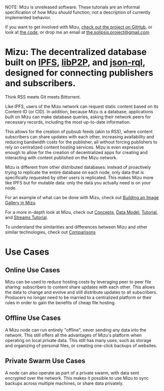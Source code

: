 NOTE: Mizu is unreleased software. These tutorials are an informal specification of how Mizu *should* function, not a description of currently implemented behavior.

If you want to get involved with Mizu, [check out the project on GitHub](https://github.com/users/solipsis-project/projects/1/views/1), or look at [the code](https://github.com/solipsis-project/mizu), or drop me an email at the.solipsis.project@gmail.com

# Mizu: The decentralized database built on [IPFS](https://ipfs.io), [libP2P](https://libp2p.io), and [json-rql](https://json-rql.org/), designed for connecting publishers and subscribers.

Think RSS meets Git meets Bittorrent.

Like IPFS, users of the Mizu network can request static content based on its Content-ID (or CID). In addition, because Mizu is a database, applications built on Mizu can make database queries, asking their network peers for necessary records, including the most up-to-date information.

This allows for the creation of pubsub feeds (akin to RSS), where content subscribers can share updates with each other, increasing availability and reducing bandwidth costs for the publisher, all without forcing publishers to rely on centralized content hosting services. Mizu is even expressive enough to allow for the creation of decentralized apps for creating and interacting with content published on the Mizu network.

Mizu is different from other distributed databases: instead of proactively trying to replicate the entire database on each node, only data that is specifically requested by other users is replicated. This makes Mizu more like IPFS but for mutable data: only the data you actually need is on your node.

For an example of what can be done with Mizu, check out [Building an Image Gallery in Mizu](./image_gallery_example).

For a more in-depth look at Mizu, check out [Concepts](./concepts), [Data Model](./data_model), [Tutorial](./tutorial), and [Streams Tutorial](./streams_tutorial).

To understand the similarities and differences between Mizu and other similar technologies, check out [Comparisons](./comparisons)

# Use Cases

## Online Use Cases

Mizu can be used to reduce hosting costs by leveraging peer to peer file sharing: subscribers to content share updates with each other. This allows the data to change and evolve and still distribute updates to all subscribers. Producers no longer need to be married to a centralized platform or their rules in order to gain the benefits of cheap file hosting.

## Offline Use Cases

A Mizu node can run entirely "offline", never sending any data into the network. This still offers all the advantages of Mizu's platform when operating on local private data. This still has many uses, such as storage and organizing of personal files, or creating one-click backups of websites.

## Private Swarm Use Cases

A node can also operate as part of a private swarm, with data sent encrypted over the network. This makes it possible to use Mizu to sync backups across multiple machines, or share data privately.
